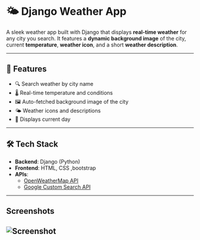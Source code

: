 # 🌤️ Django Weather App

A sleek weather app built with Django that displays **real-time weather** for any city you search. It features a **dynamic background image** of the city, current **temperature**, **weather icon**, and a short **weather description**.

---

## 🚀 Features
- 🔍 Search weather by city name
- 🌡️ Real-time temperature and conditions
- 🖼️ Auto-fetched background image of the city
- 🌤️ Weather icons and descriptions
- 📅 Displays current day

---

## 🛠️ Tech Stack
- **Backend**: Django (Python)
- **Frontend**: HTML, CSS ,bootstrap
- **APIs**:
  - [OpenWeatherMap API](https://openweathermap.org/api)
  - [Google Custom Search API](https://programmablesearchengine.google.com/)

---
## Screenshots

![Screenshot](https://i.imgur.com/rCGFQAI.png)
---

